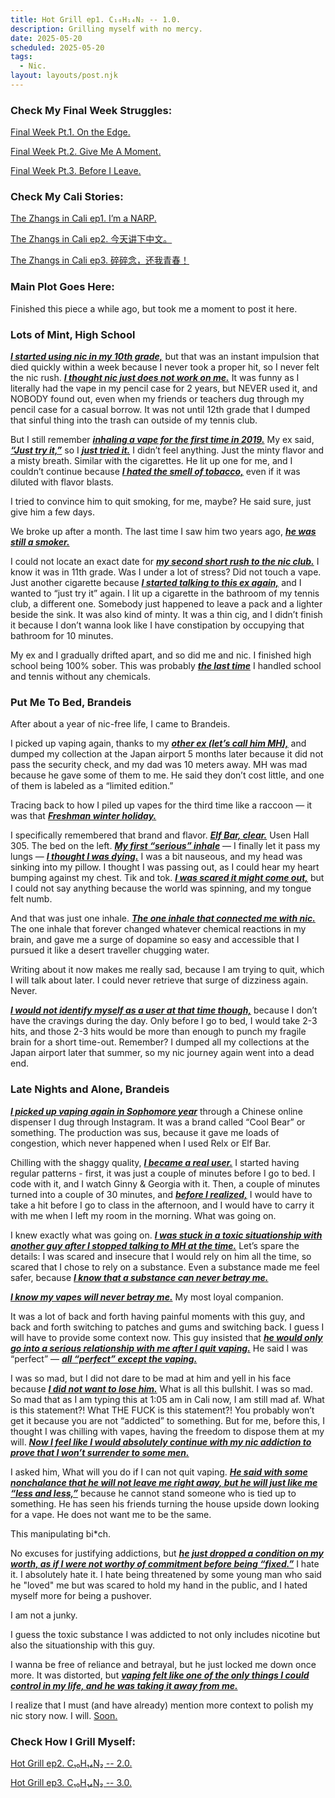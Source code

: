 ```yaml
---
title: Hot Grill ep1. C₁₀H₁₄N₂ -- 1.0.
description: Grilling myself with no mercy.
date: 2025-05-20
scheduled: 2025-05-20
tags:
  - Nic.
layout: layouts/post.njk
---
```


<h3>Check My Final Week Struggles:</h3>
<a href="{{ '/posts/spring2025finalweekpt1/' | url }}">Final Week Pt.1. On the Edge.</a>

<a href="{{ '/posts/spring2025finalweekpt2/' | url }}">Final Week Pt.2. Give Me A Moment.</a>

<a href="{{ '/posts/spring2025finalweekpt3/' | url }}">Final Week Pt.3. Before I Leave.</a>

<h3>Check My Cali Stories:</h3>
<a href="{{ '/posts/calistoryep1/' | url }}">The Zhangs in Cali ep1. I’m a NARP.</a>

<a href="{{ '/posts/calistoryep2/' | url }}">The Zhangs in Cali ep2. 今天讲下中文。</a>

<a href="{{ '/posts/calistoryep3/' | url }}">The Zhangs in Cali ep3. 碎碎念，还我青春！</a>

<h3>Main Plot Goes Here:</h3>

Finished this piece a while ago, but took me a moment to post it here.

<h3>Lots of Mint, High School</h3>

***<u>I started using nic in my 10th grade,***</u> but that was an instant impulsion that died quickly within a week because I never took a proper hit, so I never felt the nic rush. ***<u>I thought nic just does not work on me.***</u> It was funny as I literally had the vape in my pencil case for 2 years, but NEVER used it, and NOBODY found out, even when my friends or teachers dug through my pencil case for a casual borrow. It was not until 12th grade that I dumped that sinful thing into the trash can outside of my tennis club.

But I still remember ***<u>inhaling a vape for the first time in 2019.***</u> My ex said, ***<u>“Just try it,”***</u> so I ***<u>just tried it.***</u> I didn’t feel anything. Just the minty flavor and a misty breath. Similar with the cigarettes. He lit up one for me, and I couldn’t continue because ***<u>I hated the smell of tobacco,***</u> even if it was diluted with flavor blasts.

I tried to convince him to quit smoking, for me, maybe? He said sure, just give him a few days. 

We broke up after a month. The last time I saw him two years ago, ***<u>he was still a smoker.***</u> 

I could not locate an exact date for ***<u>my second short rush to the nic club.***</u> I know it was in 11th grade. Was I under a lot of stress? Did not touch a vape. Just another cigarette because ***<u>I started talking to this ex again,***</u> and I wanted to “just try it” again. I lit up a cigarette in the bathroom of my tennis club, a different one. Somebody just happened to leave a pack and a lighter beside the sink. It was also kind of minty. It was a thin cig, and I didn’t finish it because I don’t wanna look like I have constipation by occupying that bathroom for 10 minutes.

My ex and I gradually drifted apart, and so did me and nic. I finished high school being 100% sober. This was probably ***<u>the last time***</u> I handled school and tennis without any chemicals.

<h3>Put Me To Bed, Brandeis</h3>

After about a year of nic-free life, I came to Brandeis.

I picked up vaping again, thanks to my ***<u>other ex (let’s call him MH),***</u> and dumped my collection at the Japan airport 5 months later because it did not pass the security check, and my dad was 10 meters away. MH was mad because he gave some of them to me. He said they don’t cost little, and one of them is labeled as a  “limited edition.”

Tracing back to how I piled up vapes for the third time like a raccoon — it was that ***<u>Freshman winter holiday.***</u>

I specifically remembered that brand and flavor. ***<u>Elf Bar, clear.***</u> Usen Hall 305. The bed on the left. ***<u>My first “serious” inhale***</u> — I finally let it pass my lungs — ***<u>I thought I was dying.***</u> I was a bit nauseous, and my head was sinking into my pillow. I thought I was passing out, as I could hear my heart bumping against my chest. Tik and tok. ***<u>I was scared it might come out,***</u> but I could not say anything because the world was spinning, and my tongue felt numb.

And that was just one inhale. ***<u>The one inhale that connected me with nic.***</u> The one inhale that forever changed whatever chemical reactions in my brain, and gave me a surge of dopamine so easy and accessible that I pursued it like a desert traveller chugging water.

Writing about it now makes me really sad, because I am trying to quit, which I will talk about later. I could never retrieve that surge of dizziness again. Never.

***<u>I would not identify myself as a user at that time though,***</u> because I don’t have the cravings during the day. Only before I go to bed, I would take 2-3 hits, and those 2-3 hits would be more than enough to punch my fragile brain for a short time-out. Remember? I dumped all my collections at the Japan airport later that summer, so my nic journey again went into a dead end.

<h3>Late Nights and Alone, Brandeis</h3>

***<u>I picked up vaping again in Sophomore year***</u> through a Chinese online dispenser I dug through Instagram. It was a brand called “Cool Bear” or something. The production was sus, because it gave me loads of congestion, which never happened when I used Relx or Elf Bar. 

Chilling with the shaggy quality, ***<u>I became a real user.***</u> I started having regular patterns - first, it was just a couple of minutes before I go to bed. I code with it, and I watch Ginny & Georgia with it. Then, a couple of minutes turned into a couple of 30 minutes, and ***<u>before I realized,***</u> I would have to take a hit before I go to class in the afternoon, and I would have to carry it with me when I left my room in the morning. What was going on.

I knew exactly what was going on. ***<u>I was stuck in a toxic situationship with another guy after I stopped talking to MH at the time.***</u> Let’s spare the details: I was scared and insecure that I would rely on him all the time, so scared that I chose to rely on a substance. Even a substance made me feel safer, because ***<u>I know that a substance can never betray me.***</u>

***<u>I know my vapes will never betray me.***</u> My most loyal companion.

It was a lot of back and forth having painful moments with this guy, and back and forth switching to patches and gums and switching back. I guess I will have to provide some context now. This guy insisted that ***<u>he would only go into a serious relationship with me after I quit vaping.***</u> He said I was “perfect” — ***<u>all “perfect” except the vaping.***</u>

I was so mad, but I did not dare to be mad at him and yell in his face because ***<u>I did not want to lose him.***</u> What is all this bullshit. I was so mad. So mad that as I am typing this at 1:05 am in Cali now, I am still mad af. What is this statement?! What THE FUCK is this statement?! You probably won’t get it because you are not “addicted” to something. But for me, before this, I thought I was chilling with vapes, having the freedom to dispose them at my will. ***<u>Now I feel like I would absolutely continue with my nic addiction to prove that I won’t surrender to some men.***</u> 

I asked him, What will you do if I can not quit vaping. ***<u>He said with some nonchalance that he will not leave me right away, but he will just like me “less and less,”***</u> because he cannot stand someone who is tied up to something. He has seen his friends turning the house upside down looking for a vape. He does not want me to be the same.

This manipulating bi*ch.

No excuses for justifying addictions, but ***<u>he just dropped a condition on my worth, as if I were not worthy of commitment before being “fixed.”***</u> I hate it. I absolutely hate it. I hate being threatened by some young man who said he "loved" me but was scared to hold my hand in the public, and I hated myself more for being a pushover.

I am not a junky.

I guess the toxic substance I was addicted to not only includes nicotine but also the situationship with this guy.

I wanna be free of reliance and betrayal, but he just locked me down once more. It was distorted, but ***<u>vaping felt like one of the only things I could control in my life, and he was taking it away from me.***</u>

I realize that I must (and have already) mention more context to polish my nic story now. I will. <a href="{{ '/posts/hotgrillep2/' | url }}">Soon.</a>

<h3>Check How I Grill Myself:</h3>
<a href="{{ '/posts/hotgrillep2/' | url }}">Hot Grill ep2. C₁₀H₁₄N₂ -- 2.0.</a>

<a href="{{ '/posts/hotgrillep3/' | url }}">Hot Grill ep3. C₁₀H₁₄N₂ -- 3.0.</a>